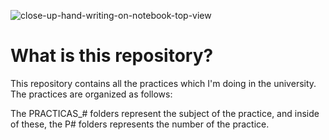 ![close-up-hand-writing-on-notebook-top-view](https://user-images.githubusercontent.com/58081588/135047757-9c9e1c60-87e1-4a66-af97-a1dc7eebbf4b.jpg)

# What is this repository?

This repository contains all the practices which I'm doing in the university. 
The practices are organized as follows:

The PRACTICAS_# folders represent the subject of the practice, and inside of these, the P# folders represents the number of the practice.

